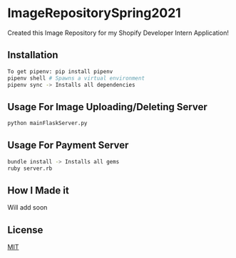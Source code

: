 # ImageRepositorySpring2021

Created this Image Repository for my Shopify Developer Intern Application!

## Installation

```bash
To get pipenv: pip install pipenv
pipenv shell # Spawns a virtual environment
pipenv sync -> Installs all dependencies 
```

## Usage For Image Uploading/Deleting Server

```bash
python mainFlaskServer.py 
```
## Usage For Payment Server

```bash
bundle install -> Installs all gems
ruby server.rb
```

## How I Made it

Will add soon

## License
[MIT](https://choosealicense.com/licenses/mit/)
